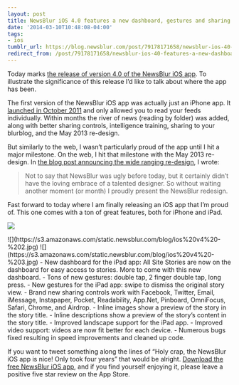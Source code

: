 ```yaml
---
layout: post
title: NewsBlur iOS 4.0 features a new dashboard, gestures and sharing controls
date: '2014-03-10T10:48:08-04:00'
tags:
- ios
tumblr_url: https://blog.newsblur.com/post/79178171658/newsblur-ios-40-features-a-new-dashboard
redirect_from: /post/79178171658/newsblur-ios-40-features-a-new-dashboard/
---
```

Today marks [the release of version 4.0 of the NewsBlur iOS app](http://www.newsblur.com/ios). To illustrate the significance of this release I’d like to talk about where the app has been.

The first version of the NewsBlur iOS app was actually just an iPhone app. It [launched in October 2011](http://blog.newsblur.com/2021/06/21/2012-01-16-2011-year-in-review.html) and only allowed you to read your feeds individually. Within months the river of news (reading by folder) was added, along with better sharing controls, intelligence training, sharing to your blurblog, and the May 2013 re-design.

But similarly to the web, I wasn’t particularly proud of the app until I hit a major milestone. On the web, I hit that milestone with the May 2013 re-design. In [the blog post announcing the wide ranging re-design](http://blog.newsblur.com/2021/06/21/2013-05-20-the-newsblur-redesign.html), I wrote:

> Not to say that NewsBlur was ugly before today, but it certainly didn’t have the loving embrace of a talented designer. So without waiting another moment (or month) I proudly present the NewsBlur redesign.

Fast forward to today where I am finally releasing an iOS app that I’m proud of. This one comes with a ton of great features, both for iPhone and iPad.

![](https://s3.amazonaws.com/static.newsblur.com/blog/ios%20v4.jpg)

<table style="margin: 0 auto; padding: 0; width: 600px"\><tr\><td\> ![](https://s3.amazonaws.com/static.newsblur.com/blog/ios%20v4%20-%202.jpg)</td\> <td\> ![](https://s3.amazonaws.com/static.newsblur.com/blog/ios%20v4%20-%203.jpg)</td\> </tr\></table\>
- New dashboard for the iPad app: All Site Stories are now on the dashboard for easy access to stories. More to come with this new dashboard.
- Tons of new gestures: double tap, 2 finger double tap, long press.
- New gestures for the iPad app: swipe to dismiss the original story view.
- Brand new sharing controls work with Facebook, Twitter, Email, iMessage, Instapaper, Pocket, Readability, App.Net, Pinboard, OmniFocus, Safari, Chrome, and Airdrop.
- Inline images show a preview of the story in the story title.
- Inline descriptions show a preview of the story’s content in the story title.
- Improved landscape support for the iPad app.
- Improved video support: videos are now fit better for each device.
- Numerous bugs fixed resulting in speed improvements and cleaned up code.

If you want to tweet something along the lines of “Holy crap, the NewsBlur iOS app is nice! Only took four years” that would be alright. [Download the free NewsBlur iOS app](http://www.newsblur.com/ios), and if you find yourself enjoying it, please leave a positive five star review on the App Store.

